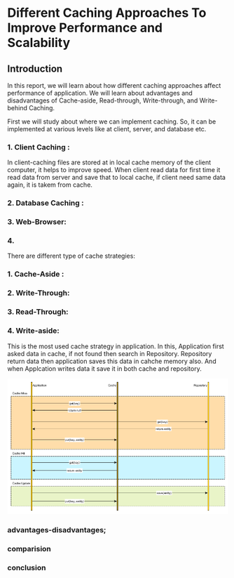 # Different Caching Approaches To Improve Performance and Scalability

## Introduction

In this report, we will learn about how different caching approaches affect performance of application. We will learn about advantages and disadvantages of Cache-aside, Read-through, Write-through, and  Write-behind Caching.

First we will study about where we can implement caching. So, it can be implemented at various levels like at client, server, and database etc.

### 1. Client Caching : 

In client-caching files are stored at in local cache memory of the client computer, it helps to improve speed. When client read data for first time it read data from server and save that to local cache, if client need same data again, it is takem from cache. 

### 2. Database Caching :
### 3. Web-Browser:
### 4. 

There are different type of cache strategies:

### 1. Cache-Aside :
### 2. Write-Through:
### 3. Read-Through:
### 4. Write-aside:

This is the most used cache strategy in application. In this, Application first asked  data in cache, if not found then search in Repository. Repository return data then application saves this data in cahche memory also. And when Applcation writes data it save it in both cache and repository.

![Cache-Aside](/images/cacheaside.png)




### advantages-disadvantages;
### comparision
### conclusion



